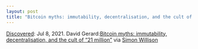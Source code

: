 ```yaml
---
layout: post
title: "Bitcoin myths: immutability, decentralisation, and the cult of “21 million”"
---
```

[Discovered](http://rolandtanglao.com/2020/07/29/p1-blogthis-checkvist-list-links-to-blog/): Jul 8, 2021. David Gerard:[Bitcoin myths: immutability, decentralisation, and the cult of “21 million”](https://davidgerard.co.uk/blockchain/2021/06/27/bitcoin-myths-immutability-decentralisation-and-the-cult-of-21-million/)  via [Simon Willison](https://simonwillison.net/2021/Jun/28/david-gerard/)
